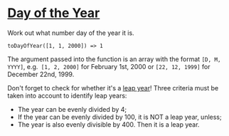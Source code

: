 # [Day of the Year](https://www.codewars.com/kata/5a1ebe0d46d843454100004c)

Work out what number day of the year it is.

```
toDayOfYear([1, 1, 2000]) => 1
```

The argument passed into the function is an array with the format `[D, M, YYYY]`, e.g.` [1, 2, 2000]` for February 1st, 
2000 or `[22, 12, 1999]` for December 22nd, 1999.


Don't forget to check for whether it's a [leap year](https://en.wikipedia.org/wiki/Leap_year)! Three criteria must be 
taken into account to identify leap years:

- The year can be evenly divided by 4;
- If the year can be evenly divided by 100, it is NOT a leap year, unless;
- The year is also evenly divisible by 400. Then it is a leap year.